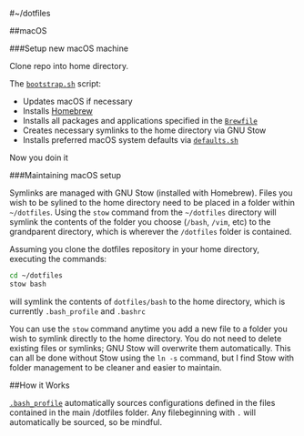 #~/dotfiles

##macOS

###Setup new macOS machine

Clone repo into home directory.

The [`bootstrap.sh`](https://bitbucket.org/rootbeersoup/dotfiles/src/master/bootstrap.sh) script:

* Updates macOS if necessary
* Installs [Homebrew](https://brew.sh)
* Installs all packages and applications specified in the [`Brewfile`](https://bitbucket.org/rootbeersoup/dotfiles/src/master/Brewfile)
* Creates necessary symlinks to the home directory via GNU Stow
* Installs preferred macOS system defaults via [`defaults.sh`](https://bitbucket.org/rootbeersoup/dotfiles/src/master/defaults.sh)


Now you doin it

###Maintaining macOS setup

Symlinks are managed with GNU Stow (installed with Homebrew). Files you wish to be sylined to the home directory need to be placed in a folder within `~/dotfiles`. Using the `stow` command from the `~/dotfiles` directory will symlink the contents of the folder you choose (`/bash`, `/vim`, etc) to the grandparent directory, which is wherever the `/dotfiles` folder is contained.

Assuming you clone the dotfiles repository in your home directory, executing the commands:
```bash
cd ~/dotfiles
stow bash
```
will symlink the contents of `dotfiles/bash` to the home directory, which is currently `.bash_profile` and `.bashrc`

You can use the `stow` command anytime you add a new file to a folder you wish to symlink directly to the home directory. You do not need to delete existing files or symlinks; GNU Stow will overwrite them automatically. This can all be done without Stow using the `ln -s` command, but I find Stow with folder management to be cleaner and easier to maintain.


##How it Works

[`.bash_profile`](https://bitbucket.org/rootbeersoup/dotfiles/src/master/bash/.bash_profile) automatically sources configurations defined in the files contained in the main /dotfiles folder. Any filebeginning with `.` will automatically be sourced, so be mindful.
